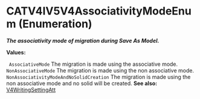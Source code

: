 # CATV4IV5V4AssociativityModeEnum (Enumeration)

**_The associativity mode of migration during Save As Model._**

**Values:**

` AssociativeMode`      The migration is made using the associative mode.
` NonAssociativeMode`      The migration is made using the non associative mode.
` NonAssociativityModeAndNoSolidCreation`      The migration is made using the non associative mode and no solid will be created.
**See also:**      [V4WritingSettingAtt](../CATIAV4Interfaces/interface_V4WritingSettingAtt_75623.md)